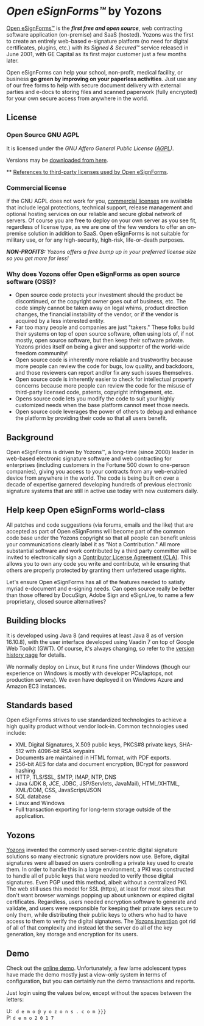 # _Open eSignForms™_ by Yozons
[Open eSignForms™](https://open.esignforms.com) is the **_first free and open source_**, web contracting software application (on-premise) and SaaS (hosted). Yozons was the first to create an entirely web-based e-signature platform (no need for digital certificates, plugins, etc.) with its _Signed & Secured™_ service released in June 2001, with GE Capital as its first major customer just a few months later.

Open eSignForms can help your school, non-profit, medical facility, or business **go green by improving on your paperless activities**. Just use any of our free forms to help with secure document delivery with external parties and e-docs to storing files and scanned paperwork (fully encrypted) for your own secure access from anywhere in the world.

## License
### Open Source GNU AGPL
It is licensed under the *GNU Affero General Public License ([AGPL](http://www.gnu.org/licenses/agpl.html))*.

Versions may be [downloaded from here](https://drive.google.com/folderview?id=0B8C9MszRjx_yTnhna0N5VjkwRlU&usp=sharing).

** [References to third-party licenses used by Open eSignForms](http://open.esignforms.com/thirdPartySoftware.jsp).

### Commercial license
If the GNU AGPL does not work for you, [commercial licenses](http://www.yozons.com/Open-eSignForms/pricing.jsp) are available that include legal protections, technical support, release management and optional hosting services on our reliable and secure global network of servers. Of course you are free to deploy on your own server as you see fit, regardless of license type, as we are one of the few vendors to offer an on-premise solution in addition to SaaS.  Open eSignForms is not suitable for military use, or for any high-security, high-risk, life-or-death purposes.

_**NON-PROFITS:** Yozons offers a free bump up in your preferred license size so you get more for less!_

### Why does Yozons offer Open eSignForms as open source software (OSS)?
  * Open source code protects your investment should the product be discontinued, or the copyright owner goes out of business, etc. The code simply cannot be taken away on legal whims, product direction changes, the financial instability of the vendor, or if the vendor is acquired by a less interested entity.
  * Far too many people and companies are just "takers." These folks build their systems on top of open source software, often using lots of, if not mostly, open source software, but then keep their software private. Yozons prides itself on being a giver and supporter of the world-wide freedom community!
  * Open source code is inherently more reliable and trustworthy because more people can review the code for bugs, low quality, and backdoors, and those reviewers can report and/or fix any such issues themselves.
  * Open source code is inherently easier to check for intellectual property concerns because more people can review the code for the misuse of third-party licensed code, patents, copyright infringement, etc.
  * Opens source code lets you modify the code to suit your highly customized needs when the base platform cannot meet those needs.
  * Open source code leverages the power of others to debug and enhance the platform by providing their code so that all users benefit.

## Background
Open eSignForms is driven by Yozons™, a long-time (since 2000) leader in web-based electronic signature software and web contracting for enterprises (including customers in the Fortune 500 down to one-person companies), giving you access to your contracts from any web-enabled device from anywhere in the world. The code is being built on over a decade of expertise garnered developing hundreds of previous electronic signature systems that are still in active use today with new customers daily. 

## Help keep Open eSignForms world-class
All patches and code suggestions (via forums, emails and the like) that are accepted as part of Open eSignForms will become part of the common code base under the Yozons copyright so that all people can benefit unless your communications clearly label it as "Not a Contribution." All more substantial software and work contributed by a third party committer will be invited to electronically sign a [Contributor License Agreement (CLA)](http://open.esignforms.com/OpeneSignFormsIndividualCLA.html). This allows you to own any code you write and contribute, while ensuring that others are properly protected by granting them unfettered usage rights.

Let's ensure Open eSignForms has all of the features needed to satisfy myriad e-document and e-signing needs. Can open source really be better than those offered by DocuSign, Adobe Sign and eSignLive, to name a few proprietary, closed source alternatives?

## Building blocks

It is developed using Java 8 (and requires at least Java 8 as of version 16.10.8), with the user interface developed using Vaadin 7 on top of Google Web Toolkit (GWT). Of course, it's always changing, so refer to the [version history page](http://open.esignforms.com/demo/versionHistory.jsp) for details.

We normally deploy on Linux, but it runs fine under Windows (though our experience on Windows is mostly with developer PCs/laptops, not production servers). We even have deployed it on Windows Azure and Amazon EC3 instances.

## Standards based

Open eSignForms strives to use standardized technologies to achieve a high quality product without vendor lock-in.  Common technologies used include:
  * XML Digital Signatures, X.509 public keys, PKCS#8 private keys, SHA-512 with 4096-bit RSA keypairs
  * Documents are maintained in HTML format, with PDF exports.
  * 256-bit AES for data and document encryption, BCrypt for password hashing
  * HTTP, TLS/SSL, SMTP, IMAP, NTP, DNS
  * Java (JDK 8, JCE, JDBC, JSP/Servlets, JavaMail), HTML/XHTML, XML/DOM, CSS, JavaScript/JSON
  * SQL database
  * Linux and Windows
  * Full transaction exporting for long-term storage outside of the application.

## Yozons
[Yozons](http://www.yozons.com) invented the commonly used server-centric digital signature solutions so many electronic signature providers now use. Before, digital signatures were all based on users controlling a private key used to create them. In order to handle this in a large environment, a PKI was constructed to handle all of public keys that were needed to verify those digital signatures. Even PGP used this method, albeit without a centralized PKI. The web still uses this model for SSL (https), at least for most sites that don't want browser warnings popping up about unknown or expired digital certificates. Regardless, users needed encryption software to generate and validate, and users were responsible for keeping their private keys secure to only them, while distributing their public keys to others who had to have access to them to verify the digital signatures. The [Yozons invention](http://www.yozons.com/patents.jsp) got rid of all of that complexity and instead let the server do all of the key generation, key storage and encryption for its users.

## Demo
Check out the [online demo](https://open.esignforms.com/demo/). Unfortunately, a few lame adolescent types have made the demo mostly just a view-only system in terms of configuration, but you can certainly run the demo transactions and reports.

Just login using the values below, except without the spaces between the letters:

  U: ``` d e m o @ y o z o n s . c o m }}}```<br>
  P: ``` d e m o 2 0 1 7 ```

